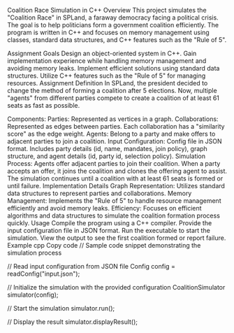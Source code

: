 Coalition Race Simulation in C++
Overview
This project simulates the "Coalition Race" in SPLand, a faraway democracy facing a political crisis. The goal is to help politicians form a government coalition efficiently. The program is written in C++ and focuses on memory management using classes, standard data structures, and C++ features such as the "Rule of 5".

Assignment Goals
Design an object-oriented system in C++.
Gain implementation experience while handling memory management and avoiding memory leaks.
Implement efficient solutions using standard data structures.
Utilize C++ features such as the "Rule of 5" for managing resources.
Assignment Definition
In SPLand, the president decided to change the method of forming a coalition after 5 elections. Now, multiple "agents" from different parties compete to create a coalition of at least 61 seats as fast as possible.

Components:
Parties: Represented as vertices in a graph.
Collaborations: Represented as edges between parties. Each collaboration has a "similarity score" as the edge weight.
Agents: Belong to a party and make offers to adjacent parties to join a coalition.
Input Configuration:
Config file in JSON format.
Includes party details (id, name, mandates, join policy), graph structure, and agent details (id, party id, selection policy).
Simulation Process:
Agents offer adjacent parties to join their coalition.
When a party accepts an offer, it joins the coalition and clones the offering agent to assist.
The simulation continues until a coalition with at least 61 seats is formed or until failure.
Implementation Details
Graph Representation: Utilizes standard data structures to represent parties and collaborations.
Memory Management: Implements the "Rule of 5" to handle resource management efficiently and avoid memory leaks.
Efficiency: Focuses on efficient algorithms and data structures to simulate the coalition formation process quickly.
Usage
Compile the program using a C++ compiler.
Provide the input configuration file in JSON format.
Run the executable to start the simulation.
View the output to see the first coalition formed or report failure.
Example
cpp
Copy code
// Sample code snippet demonstrating the simulation process

// Read input configuration from JSON file
Config config = readConfig("input.json");

// Initialize the simulation with the provided configuration
CoalitionSimulator simulator(config);

// Start the simulation
simulator.run();

// Display the result
simulator.displayResult();
